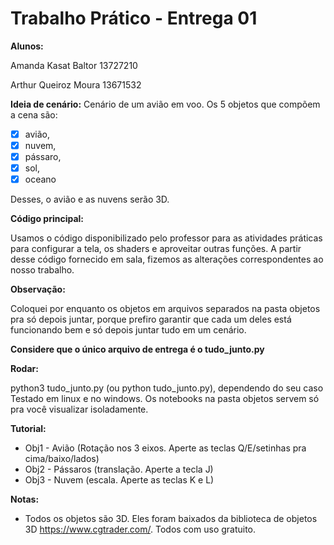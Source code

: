 # Trabalho Prático - Entrega 01

**Alunos:** 

Amanda Kasat Baltor 13727210

Arthur Queiroz Moura 13671532

**Ideia de cenário:**
Cenário de um avião em voo. Os 5 objetos que compõem a cena são: 

- [X] avião, 
- [X] nuvem, 
- [X] pássaro, 
- [X] sol,
- [X] oceano

Desses, o avião e as nuvens serão 3D. 

**Código principal:**

Usamos o código disponibilizado pelo professor para as atividades práticas para configurar a tela, os shaders e aproveitar outras funções. A partir desse código fornecido em sala, fizemos as alterações correspondentes ao nosso trabalho. 

**Observação:**

Coloquei por enquanto os objetos em arquivos separados na pasta objetos pra só depois juntar, porque prefiro garantir que cada um deles está funcionando bem e só depois juntar tudo em um cenário. 

**Considere que o único arquivo de entrega é o tudo_junto.py**

**Rodar:**

python3 tudo_junto.py (ou python tudo_junto.py), dependendo do seu caso
Testado em linux e no windows. Os notebooks na pasta objetos servem só pra você visualizar isoladamente. 

**Tutorial:**

- Obj1 - Avião (Rotação nos 3 eixos. Aperte as teclas Q/E/setinhas pra cima/baixo/lados)
- Obj2 - Pássaros (translação. Aperte a tecla J)
- Obj3 - Nuvem (escala. Aperte as teclas K e L)

**Notas:**

- Todos os objetos são 3D. Eles foram baixados da biblioteca de objetos 3D https://www.cgtrader.com/. Todos com uso gratuito. 